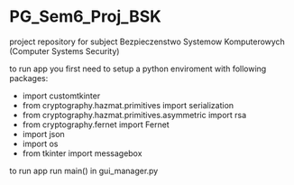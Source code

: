 # PG_Sem6_Proj_BSK
project repository for subject Bezpieczenstwo Systemow Komputerowych (Computer Systems Security)

to run app you first need to setup a python enviroment with following packages:
- import customtkinter
- from cryptography.hazmat.primitives import serialization
- from cryptography.hazmat.primitives.asymmetric import rsa
- from cryptography.fernet import Fernet
- import json
- import os
- from tkinter import messagebox

to run app run main() in gui_manager.py
